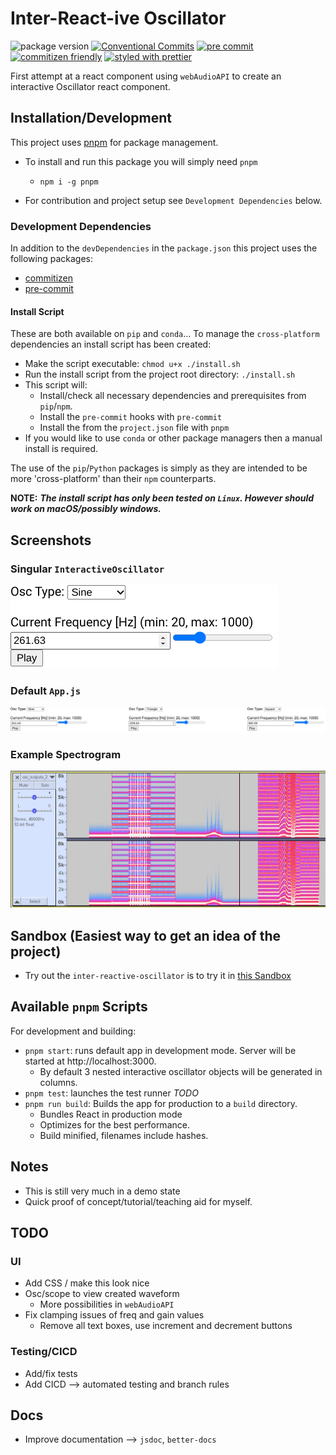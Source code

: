# Inter-React-ive Oscillator

![package version](https://img.shields.io/github/package-json/v/jordyjwilliams/inter-reactive-oscillator?style=plastic)
[![Conventional Commits](https://img.shields.io/badge/Conventional%20Commits-1.0.0-yellow.svg?style=plastic)](https://conventionalcommits.org)
[![pre commit](https://img.shields.io/badge/pre--commit-enabled-brightgreen?style=plastic&logo=pre-commit&logoColor=white)](https://github.com/pre-commit/pre-commit)
[![commitizen friendly](https://img.shields.io/badge/commitizen-friendly-brightgreen.svg?style=plastic)](https://github.com/commitizen-tools/commitizen)
[![styled with prettier](https://img.shields.io/badge/styled_with-prettier-ff69b4.svg?style=plastic)](https://github.com/prettier/prettier)

First attempt at a react component using `webAudioAPI` to create an interactive Oscillator react component.

## Installation/Development

This project uses [pnpm](https://pnpm.io/) for package management.

- To install and run this package you will simply need `pnpm`

  - `npm i -g pnpm`

- For contribution and project setup see `Development Dependencies` below.

### Development Dependencies

In addition to the `devDependencies` in the `package.json` this project uses the following packages:

- [commitizen](https://commitizen-tools.github.io/commitizen/)
- [pre-commit](https://pre-commit.com/)

#### Install Script

These are both available on `pip` and `conda`... To manage the `cross-platform` dependencies an install script has been created:

- Make the script executable: `chmod u+x ./install.sh`
- Run the install script from the project root directory: `./install.sh`
- This script will:
  - Install/check all necessary dependencies and prerequisites from `pip`/`npm`.
  - Install the `pre-commit` hooks with `pre-commit`
  - Install the from the `project.json` file with `pnpm`
- If you would like to use `conda` or other package managers then a manual install is required.

The use of the `pip`/`Python` packages is simply as they are intended to be more 'cross-platform' than their `npm` counterparts.

**NOTE:** **_The install script has only been tested on `Linux`. However should work on macOS/possibly windows._**

## Screenshots

### Singular `InteractiveOscillator`

![Single Oscillator](./screenshots/osc.png)

### Default `App.js`

![Triple Oscillator](./screenshots/tri_osc.png)

### Example Spectrogram

![recording](./screenshots/output_spect.png)

## Sandbox (Easiest way to get an idea of the project)

- Try out the `inter-reactive-oscillator` is to try it in [this Sandbox](https://codesandbox.io/p/github/jordyjwilliams/inter-reactive-oscillator/main/)

## Available `pnpm` Scripts

For development and building:

- `pnpm start`: runs default app in development mode. Server will be started at http://localhost:3000.
  - By default 3 nested interactive oscillator objects will be generated in columns.
- `pnpm test`: launches the test runner _TODO_
- `pnpm run build`: Builds the app for production to a `build` directory.
  - Bundles React in production mode
  - Optimizes for the best performance.
  - Build minified, filenames include hashes.

## Notes

- This is still very much in a demo state
- Quick proof of concept/tutorial/teaching aid for myself.

## TODO

### UI

- Add CSS / make this look nice
- Osc/scope to view created waveform
  - More possibilities in `webAudioAPI`
- Fix clamping issues of freq and gain values
  - Remove all text boxes, use increment and decrement buttons

### Testing/CICD

- Add/fix tests
- Add CICD --> automated testing and branch rules

## Docs

- Improve documentation --> `jsdoc`, `better-docs`
